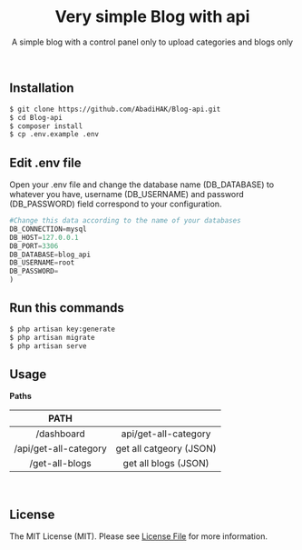 <div align="center">
  <h1>Very simple Blog with api</h1>
  <p>A simple blog with a control panel only to upload categories and blogs only</p>
</div>



<br>

## Installation


```bash
$ git clone https://github.com/AbadiHAK/Blog-api.git
$ cd Blog-api
$ composer install
$ cp .env.example .env
```

## Edit .env file

<p>Open your .env file and change the database name (DB_DATABASE) to whatever you have, username (DB_USERNAME) and password (DB_PASSWORD) field correspond to your configuration.
</p>

```python
#Change this data according to the name of your databases 
DB_CONNECTION=mysql
DB_HOST=127.0.0.1
DB_PORT=3306
DB_DATABASE=blog_api
DB_USERNAME=root
DB_PASSWORD=
)
```


## Run this commands
```bash
$ php artisan key:generate
$ php artisan migrate
$ php artisan serve
```






## Usage

**Paths**


| PATH |   | 
| :---: | :---: | 
| /dashboard | api/get-all-category | 
| /api/get-all-category | get all catgeory (JSON) |
| /get-all-blogs | get all blogs (JSON) |
  



<br>










## License

The MIT License (MIT). Please see [License File](LICENSE) for more information.
